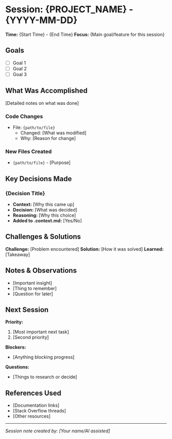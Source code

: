 # Session: {PROJECT_NAME} - {YYYY-MM-DD}

**Time:** {Start Time} - {End Time}
**Focus:** {Main goal/feature for this session}

## Goals
- [ ] Goal 1
- [ ] Goal 2
- [ ] Goal 3

## What Was Accomplished
[Detailed notes on what was done]

### Code Changes
- File: `{path/to/file}`
  - Changed: [What was modified]
  - Why: [Reason for change]

### New Files Created
- `{path/to/file}` - [Purpose]

## Key Decisions Made

### {Decision Title}
- **Context:** [Why this came up]
- **Decision:** [What was decided]
- **Reasoning:** [Why this choice]
- **Added to .context.md:** [Yes/No]

## Challenges & Solutions
**Challenge:** [Problem encountered]
**Solution:** [How it was solved]
**Learned:** [Takeaway]

## Notes & Observations
- [Important insight]
- [Thing to remember]
- [Question for later]

## Next Session
**Priority:**
1. [Most important next task]
2. [Second priority]

**Blockers:**
- [Anything blocking progress]

**Questions:**
- [Things to research or decide]

## References Used
- [Documentation links]
- [Stack Overflow threads]
- [Other resources]

---
*Session note created by: [Your name/AI assisted]*

